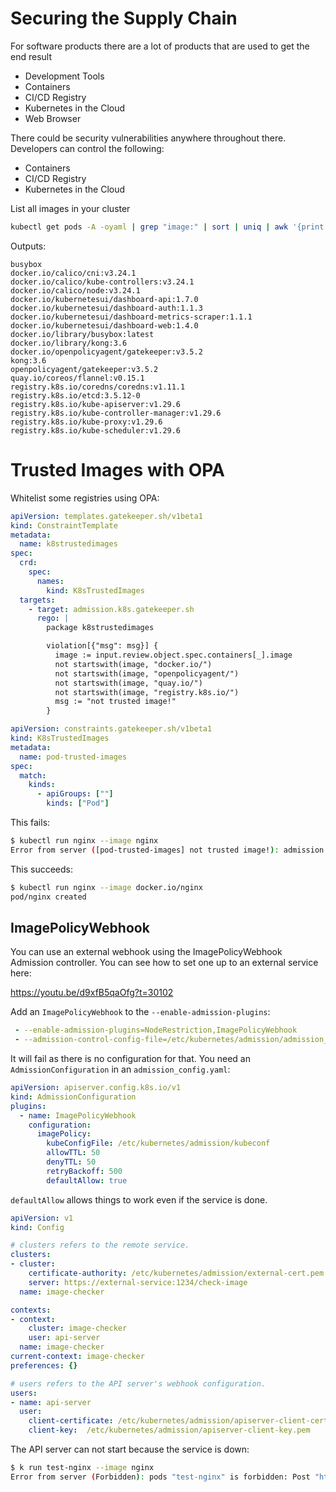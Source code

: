 # Securing the Supply Chain

For software products there are a lot of products that are used to get the end result

- Development Tools
- Containers
- CI/CD Registry
- Kubernetes in the Cloud
- Web Browser

There could be security vulnerabilities anywhere throughout there. Developers can control the following:

- Containers
- CI/CD Registry
- Kubernetes in the Cloud

List all images in your cluster

```sh
kubectl get pods -A -oyaml | grep "image:" | sort | uniq | awk '{print $2}'
```

Outputs:

```
busybox
docker.io/calico/cni:v3.24.1
docker.io/calico/kube-controllers:v3.24.1
docker.io/calico/node:v3.24.1
docker.io/kubernetesui/dashboard-api:1.7.0
docker.io/kubernetesui/dashboard-auth:1.1.3
docker.io/kubernetesui/dashboard-metrics-scraper:1.1.1
docker.io/kubernetesui/dashboard-web:1.4.0
docker.io/library/busybox:latest
docker.io/library/kong:3.6
docker.io/openpolicyagent/gatekeeper:v3.5.2
kong:3.6
openpolicyagent/gatekeeper:v3.5.2
quay.io/coreos/flannel:v0.15.1
registry.k8s.io/coredns/coredns:v1.11.1
registry.k8s.io/etcd:3.5.12-0
registry.k8s.io/kube-apiserver:v1.29.6
registry.k8s.io/kube-controller-manager:v1.29.6
registry.k8s.io/kube-proxy:v1.29.6
registry.k8s.io/kube-scheduler:v1.29.6
```

# Trusted Images with OPA

Whitelist some registries using OPA:

```yaml
apiVersion: templates.gatekeeper.sh/v1beta1
kind: ConstraintTemplate
metadata:
  name: k8strustedimages
spec:
  crd:
    spec:
      names:
        kind: K8sTrustedImages
  targets:
    - target: admission.k8s.gatekeeper.sh
      rego: |
        package k8strustedimages

        violation[{"msg": msg}] {
          image := input.review.object.spec.containers[_].image
          not startswith(image, "docker.io/")
          not startswith(image, "openpolicyagent/")
          not startswith(image, "quay.io/")
          not startswith(image, "registry.k8s.io/")
          msg := "not trusted image!"
        }
```


```yaml
apiVersion: constraints.gatekeeper.sh/v1beta1
kind: K8sTrustedImages
metadata:
  name: pod-trusted-images
spec:
  match:
    kinds:
      - apiGroups: [""]
        kinds: ["Pod"]
```

This fails:

```sh
$ kubectl run nginx --image nginx
Error from server ([pod-trusted-images] not trusted image!): admission webhook "validation.gatekeeper.sh" denied the request: [pod-trusted-images] not trusted image!
```

This succeeds:

```sh
$ kubectl run nginx --image docker.io/nginx
pod/nginx created
```

## ImagePolicyWebhook

You can use an external webhook using the ImagePolicyWebhook Admission controller. You can see how to set one up to an external service here:

https://youtu.be/d9xfB5qaOfg?t=30102

Add an `ImagePolicyWebhook` to the `--enable-admission-plugins`:

```yaml
 - --enable-admission-plugins=NodeRestriction,ImagePolicyWebhook
 - --admission-control-config-file=/etc/kubernetes/admission/admission_config.yaml
```

It will fail as there is no configuration for that. You need an `AdmissionConfiguration` in an `admission_config.yaml`:

```yaml
apiVersion: apiserver.config.k8s.io/v1
kind: AdmissionConfiguration
plugins:
  - name: ImagePolicyWebhook
    configuration:
      imagePolicy:
        kubeConfigFile: /etc/kubernetes/admission/kubeconf
        allowTTL: 50
        denyTTL: 50
        retryBackoff: 500
        defaultAllow: true
```

`defaultAllow` allows things to work even if the service is done.

```yaml
apiVersion: v1
kind: Config

# clusters refers to the remote service.
clusters:
- cluster:
    certificate-authority: /etc/kubernetes/admission/external-cert.pem  # CA for verifying the remote service.
    server: https://external-service:1234/check-image                   # URL of remote service to query. Must use 'https'.
  name: image-checker

contexts:
- context:
    cluster: image-checker
    user: api-server
  name: image-checker
current-context: image-checker
preferences: {}

# users refers to the API server's webhook configuration.
users:
- name: api-server
  user:
    client-certificate: /etc/kubernetes/admission/apiserver-client-cert.pem     # cert for the webhook admission controller to use
    client-key:  /etc/kubernetes/admission/apiserver-client-key.pem             # key matching the cert
```


The API server can not start because the service is down:

```sh
$ k run test-nginx --image nginx
Error from server (Forbidden): pods "test-nginx" is forbidden: Post "https://external-service:1234/check-image?timeout=30s": dial tcp lookup external-service on 169.254.169.254.53: no such host
```
